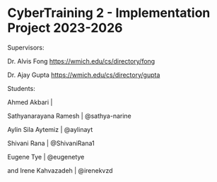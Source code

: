 # CyberTraining 2 - Implementation Project 2023-2026
 
Supervisors:

Dr. Alvis Fong
    https://wmich.edu/cs/directory/fong

Dr. Ajay Gupta
    https://wmich.edu/cs/directory/gupta

Students:

Ahmed Akbari |

Sathyanarayana Ramesh | @sathya-narine

Aylin Sila Aytemiz | @aylinayt

Shivani Rana | @ShivaniRana1

Eugene Tye | @eugenetye

and Irene Kahvazadeh | @irenekvzd
